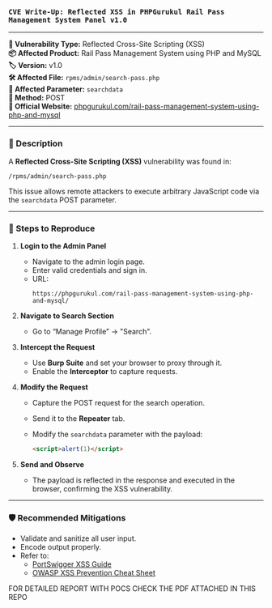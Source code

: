 
### `CVE Write-Up: Reflected XSS in PHPGurukul Rail Pass Management System Panel v1.0`

---

**📌 Vulnerability Type:** Reflected Cross-Site Scripting (XSS)  
**📦 Affected Product:** Rail Pass Management System using PHP and MySQL  
**🏷️ Version:** v1.0  
**🛠️ Affected File:** `rpms/admin/search-pass.php`  
**🧪 Affected Parameter:** `searchdata`  
**📨 Method:** POST  
**🔗 Official Website:** [phpgurukul.com/rail-pass-management-system-using-php-and-mysql](https://phpgurukul.com/rail-pass-management-system-using-php-and-mysql)

---

### 🐞 Description

A **Reflected Cross-Site Scripting (XSS)** vulnerability was found in:

```
/rpms/admin/search-pass.php
```

This issue allows remote attackers to execute arbitrary JavaScript code via the `searchdata` POST parameter.

---

### 🧪 Steps to Reproduce

1. **Login to the Admin Panel**
   - Navigate to the admin login page.
   - Enter valid credentials and sign in.
   - URL:  
     ```
     https://phpgurukul.com/rail-pass-management-system-using-php-and-mysql/
     ```

2. **Navigate to Search Section**
   - Go to “Manage Profile” → "Search".

3. **Intercept the Request**
   - Use **Burp Suite** and set your browser to proxy through it.
   - Enable the **Interceptor** to capture requests.

4. **Modify the Request**
   - Capture the POST request for the search operation.
   - Send it to the **Repeater** tab.
   - Modify the `searchdata` parameter with the payload:

     ```html
     <script>alert(1)</script>
     ```

5. **Send and Observe**
   - The payload is reflected in the response and executed in the browser, confirming the XSS vulnerability.

---

### 🛡️ Recommended Mitigations

- Validate and sanitize all user input.
- Encode output properly.
- Refer to:
  - [PortSwigger XSS Guide](https://portswigger.net/web-security/cross-site-scripting)
  - [OWASP XSS Prevention Cheat Sheet](https://cheatsheetseries.owasp.org/cheatsheets/Cross_Site_Scripting_Prevention_Cheat_Sheet.html)

FOR DETAILED REPORT WITH POCS CHECK THE PDF ATTACHED IN THIS REPO 
